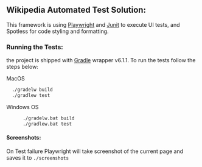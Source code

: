 
## Wikipedia Automated Test Solution:
  
  This framework is using [Playwright]() and [Junit]() to execute UI tests, and Spotless for code styling and formatting.

### Running the Tests:

 the project is shipped with [Gradle](https://docs.gradle.org/6.1.1/userguide/userguide.html) wrapper v6.1.1. 
  To run the tests follow the steps below:
  
  MacOS
  ```bash
    ./gradelw build
    ./gradlew test
``` 

  Windows OS
  ```bash
        ./gradelw.bat build
        ./gradlew.bat test
```

#### Screenshots:
On Test failure Playwright will take screenshot of the current page and saves it to `./screenshots`

  